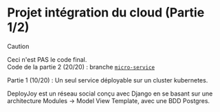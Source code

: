 # Projet intégration du cloud (Partie 1/2)


> [!CAUTION]
> Ceci n'est PAS le code final.  
> Code de la partie 2 (20/20) : branche [`micro-service`](https://github.com/Yasmine2201/cloud-integration/tree/micro-service)



Partie 1 (10/20) : Un seul service déployable sur un cluster kubernetes.

DeployJoy est un réseau social conçu avec Django en se basant sur une architecture Modules -> Model View Template, avec une BDD Postgres.
